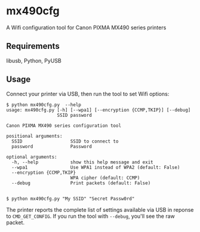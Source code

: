 mx490cfg
========

A Wifi configuration tool for Canon PIXMA MX490 series printers

Requirements
------------

libusb, Python, PyUSB

Usage
-----

Connect your printer via USB, then run the tool to set Wifi options:

```
$ python mx490cfg.py  --help
usage: mx490cfg.py [-h] [--wpa1] [--encryption {CCMP,TKIP}] [--debug]
                   SSID password

Canon PIXMA MX490 series configuration tool

positional arguments:
  SSID                  SSID to connect to
  password              Password

optional arguments:
  -h, --help            show this help message and exit
  --wpa1                Use WPA1 instead of WPA2 (default: False)
  --encryption {CCMP,TKIP}
                        WPA cipher (default: CCMP)
  --debug               Print packets (default: False)


$ python mx490cfg.py "My SSID" "Secret Passw0rd"
```

The printer reports the complete list of settings available via USB in reponse to `CMD_GET_CONFIG`. If you run the tool with `--debug`, you'll see the raw packet.
